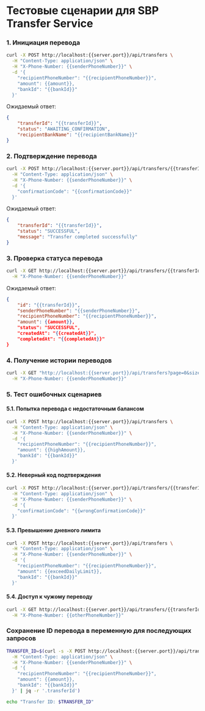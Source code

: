 # Тестовые сценарии для SBP Transfer Service

### 1. Инициация перевода

```bash
curl -X POST http://localhost:{{server.port}}/api/transfers \
  -H "Content-Type: application/json" \
  -H "X-Phone-Number: {{senderPhoneNumber}}" \
  -d '{
    "recipientPhoneNumber": "{{recipientPhoneNumber}}",
    "amount": {{amount}},
    "bankId": "{{bankId}}"
  }'
```

Ожидаемый ответ:
```json
{
    "transferId": "{{transferId}}",
    "status": "AWAITING_CONFIRMATION",
    "recipientBankName": "{{recipientBankName}}"
}
```

### 2. Подтверждение перевода

```bash
curl -X POST http://localhost:{{server.port}}/api/transfers/{{transferId}}/confirm \
  -H "Content-Type: application/json" \
  -H "X-Phone-Number: {{senderPhoneNumber}}" \
  -d '{
    "confirmationCode": "{{confirmationCode}}"
  }'
```

Ожидаемый ответ:
```json
{
    "transferId": "{{transferId}}",
    "status": "SUCCESSFUL",
    "message": "Transfer completed successfully"
}
```

### 3. Проверка статуса перевода

```bash
curl -X GET http://localhost:{{server.port}}/api/transfers/{{transferId}} \
  -H "X-Phone-Number: {{senderPhoneNumber}}"
```

Ожидаемый ответ:
```json
{
    "id": "{{transferId}}",
    "senderPhoneNumber": "{{senderPhoneNumber}}",
    "recipientPhoneNumber": "{{recipientPhoneNumber}}",
    "amount": {{amount}},
    "status": "SUCCESSFUL",
    "createdAt": "{{createdAt}}",
    "completedAt": "{{completedAt}}"
}
```

### 4. Получение истории переводов

```bash
curl -X GET "http://localhost:{{server.port}}/api/transfers?page=0&size=10" \
  -H "X-Phone-Number: {{senderPhoneNumber}}"
```

### 5. Тест ошибочных сценариев

#### 5.1. Попытка перевода с недостаточным балансом

```bash
curl -X POST http://localhost:{{server.port}}/api/transfers \
  -H "Content-Type: application/json" \
  -H "X-Phone-Number: {{senderPhoneNumber}}" \
  -d '{
    "recipientPhoneNumber": "{{recipientPhoneNumber}}",
    "amount": {{highAmount}},
    "bankId": "{{bankId}}"
  }'
```

#### 5.2. Неверный код подтверждения

```bash
curl -X POST http://localhost:{{server.port}}/api/transfers/{{transferId}}/confirm \
  -H "Content-Type: application/json" \
  -H "X-Phone-Number: {{senderPhoneNumber}}" \
  -d '{
    "confirmationCode": "{{wrongConfirmationCode}}"
  }'
```

#### 5.3. Превышение дневного лимита

```bash
curl -X POST http://localhost:{{server.port}}/api/transfers \
  -H "Content-Type: application/json" \
  -H "X-Phone-Number: {{senderPhoneNumber}}" \
  -d '{
    "recipientPhoneNumber": "{{recipientPhoneNumber}}",
    "amount": {{exceedDailyLimit}},
    "bankId": "{{bankId}}"
  }'
```

#### 5.4. Доступ к чужому переводу

```bash
curl -X GET http://localhost:{{server.port}}/api/transfers/{{transferId}} \
  -H "X-Phone-Number: {{otherPhoneNumber}}"
```

### Сохранение ID перевода в переменную для последующих запросов

```bash
TRANSFER_ID=$(curl -s -X POST http://localhost:{{server.port}}/api/transfers \
  -H "Content-Type: application/json" \
  -H "X-Phone-Number: {{senderPhoneNumber}}" \
  -d '{
    "recipientPhoneNumber": "{{recipientPhoneNumber}}",
    "amount": {{amount}},
    "bankId": "{{bankId}}"
  }' | jq -r '.transferId')

echo "Transfer ID: $TRANSFER_ID"
```
